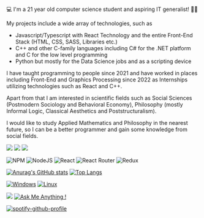 💻 I'm a 21 year old computer science student and aspiring IT generalist! 🧑‍💻

My projects include a wide array of technologies, such as  
  - Javascript/Typescript with React Technology and the entire Front-End Stack (HTML, CSS, SASS, Libraries etc.) 
  - C++ and other C-family languages including C# for the .NET platform and C for the low level programming
  - Python but mostly for the Data Science jobs and as a scripting device
  
I have taught programming to people since 2021 and have worked in places including Front-End and 
Graphics Processing since 2022 as Internships utilizing technologies such as React and C++.

Apart from that I am interested in scientific fields such as Social Sciences (Postmodern Sociology and Behavioral Economy),
Philosophy (mostly Informal Logic, Classical Aesthetics and Poststructuralism).
 
I would like to study Applied Mathematics and Philosophy in the nearest future, so I can be a better programmer and gain some knowledge from social fields.

[![](https://img.shields.io/badge/LinkedIn-blue?style=for-the-badge&logo=linkedin&logoColor=white)](https://www.linkedin.com/in/filip-pietryga-1b9954186/)
[![](https://img.shields.io/badge/Gmail-D14836?style=for-the-badge&logo=gmail&logoColor=white)](https://mail.google.com/mail/u/0/?fs=1&to=filippatrykpietryga@gmail.com&tf=cm)
[![](https://img.shields.io/badge/Telegram-2CA5E0?style=for-the-badge&logo=telegram&logoColor=white)](https://t.me/Purcupine)

![NPM](https://img.shields.io/badge/NPM-%23000000.svg?style=for-the-badge&logo=npm&logoColor=white)
![NodeJS](https://img.shields.io/badge/node.js-6DA55F?style=for-the-badge&logo=node.js&logoColor=white)
![React](https://img.shields.io/badge/react-%2320232a.svg?style=for-the-badge&logo=react&logoColor=%2361DAFB)
![React Router](https://img.shields.io/badge/React_Router-CA4245?style=for-the-badge&logo=react-router&logoColor=white)
![Redux](https://img.shields.io/badge/redux-%23593d88.svg?style=for-the-badge&logo=redux&logoColor=white)

[![Anurag's GitHub stats](https://github-readme-stats.vercel.app/api?username=FilipPietryga)](https://github.com/anuraghazra/github-readme-stats)
[![Top Langs](https://github-readme-stats.vercel.app/api/top-langs/?username=FilipPietryga&layout=compact)](https://github.com/anuraghazra/github-readme-stats)

[![Windows](https://svgshare.com/i/ZhY.svg)](https://svgshare.com/i/ZhY.svg) 
[![Linux](https://svgshare.com/i/Zhy.svg)](https://svgshare.com/i/Zhy.svg)

![](https://komarev.com/ghpvc/?username=FilipPietryga&style=flat-square&color=blue)
[![Ask Me Anything !](https://img.shields.io/badge/Ask%20me-anything-1abc9c.svg)](https://GitHub.com/Naereen/ama)

[![spotify-github-profile](https://spotify-github-profile.vercel.app/api/view?uid=filipplaylistowner5954&cover_image=true&theme=default)](https://github.com/kittinan/spotify-github-profile)

<!---
FilipPietryga/FilipPietryga is a ✨ special ✨ repository because its `README.md` (this file) appears on your GitHub profile.
You can click the Preview link to take a look at your changes.
--->
